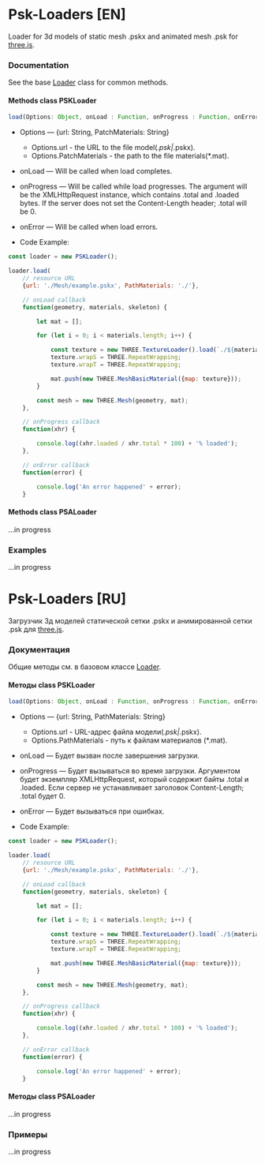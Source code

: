 # Psk-Loaders [EN]
Loader for 3d models of static mesh .pskx and animated mesh .psk for [three.js](https://threejs.org/).

### Documentation
See the base [Loader](https://threejs.org/docs/index.html?q=loa#api/en/loaders/Loader) class for common methods.

#### Methods class PSKLoader
```js
load(Options: Object, onLoad : Function, onProgress : Function, onError : Function)
```
* Options — {url: String, PatchMaterials: String}
    * Options.url - the URL to the file model(*.psk|*.pskx).
    * Options.PatchMaterials - the path to the file materials(*.mat).
* onLoad — Will be called when load completes.
* onProgress — Will be called while load progresses. The argument will be the XMLHttpRequest instance, which contains .total and .loaded bytes. If the server does not set the Content-Length header; .total will be 0.
* onError — Will be called when load errors.

* Code Example:
```js
const loader = new PSKLoader();

loader.load(
    // resource URL
    {url: './Mesh/example.pskx', PathMaterials: './'},

    // onLoad callback
    function(geometry, materials, skeleton) {

        let mat = [];

        for (let i = 0; i < materials.length; i++) {

            const texture = new THREE.TextureLoader().load(`./${materials[i].Diffuse}.png`);
            texture.wrapS = THREE.RepeatWrapping;
            texture.wrapT = THREE.RepeatWrapping;

            mat.push(new THREE.MeshBasicMaterial({map: texture}));
        }

        const mesh = new THREE.Mesh(geometry, mat);
	},

    // onProgress callback
	function(xhr) {

		console.log((xhr.loaded / xhr.total * 100) + '% loaded');
	},

    // onError callback
	function(error) {

		console.log('An error happened' + error);
	}
```

#### Methods class PSALoader
...in progress

### Examples
...in progress


# Psk-Loaders [RU]
Загрузчик 3д моделей статической сетки .pskx и анимированной сетки .psk для [three.js](https://threejs.org/).

### Документация
Общие методы см. в базовом классе [Loader](https://threejs.org/docs/index.html?q=loa#api/en/loaders/Loader).

#### Методы class PSKLoader
```js
load(Options: Object, onLoad : Function, onProgress : Function, onError : Function)
```
* Options — {url: String, PathMaterials: String}
    * Options.url - URL-адрес файла модели(*.psk|*.pskx).
    * Options.PathMaterials - путь к файлам материалов (*.mat).
* onLoad — Будет вызван после завершения загрузки.
* onProgress — Будет вызываться во время загрузки. Аргументом будет экземпляр XMLHttpRequest, который содержит байты .total и .loaded. Если сервер не устанавливает заголовок Content-Length; .total будет 0.
* onError — Будет вызываться при ошибках.

* Code Example:
```js
const loader = new PSKLoader();

loader.load(
    // resource URL
    {url: './Mesh/example.pskx', PathMaterials: './'},

    // onLoad callback
    function(geometry, materials, skeleton) {

        let mat = [];

        for (let i = 0; i < materials.length; i++) {

            const texture = new THREE.TextureLoader().load(`./${materials[i].Diffuse}.png`);
            texture.wrapS = THREE.RepeatWrapping;
            texture.wrapT = THREE.RepeatWrapping;

            mat.push(new THREE.MeshBasicMaterial({map: texture}));
        }

        const mesh = new THREE.Mesh(geometry, mat);
	},

    // onProgress callback
	function(xhr) {

		console.log((xhr.loaded / xhr.total * 100) + '% loaded');
	},

    // onError callback
	function(error) {

		console.log('An error happened' + error);
	}
```
#### Методы class PSALoader
...in progress

### Примеры
...in progress